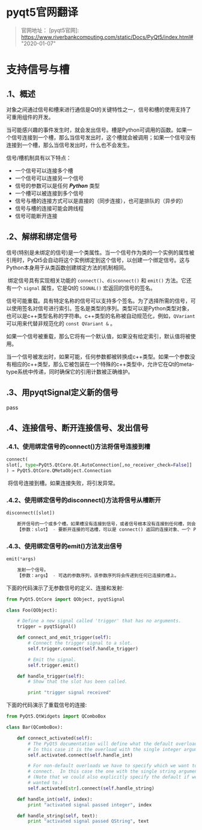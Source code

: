 

# pyqt5官网翻译

> 官网地址：
[pyqt5官网]: https://www.riverbankcomputing.com/static/Docs/PyQt5/index.html#	"2020-01-07"





# 支持信号与槽

## .1、概述

​		对象之间通过信号和槽来进行通信是Qt的关键特性之一，信号和槽的使用支持了可重用组件的开发。

​		当可能感兴趣的事件发生时，就会发出信号。槽是Python可调用的函数。如果一个信号连接到一个槽，那么当信号发出时，这个槽就会被调用；如果一个信号没有连接到一个槽，那么当信号发出时，什么也不会发生。



信号/槽机制具有以下特点：

- 一个信号可以连接多个槽
- 一个信号可以连接另一个信号
- 信号的参数可以是任何 ***Python*** 类型
- 一个槽可以被连接到多个信号
- 信号与槽的连接方式可以是直接的（同步连接），也可是排队的（异步的）
- 信号与槽的连接可能会跨线程
- 信号可能断开连接



## .2、解绑和绑定信号

​		信号(特别是未绑定的信号)是一个类属性。当一个信号作为类的一个实例的属性被引用时，PyQt5会自动将这个实例绑定到这个信号，以创建一个绑定信号。这与Python本身用于从类函数创建绑定方法的机制相同。

​		绑定信号具有实现相关功能的 `connect()`、`disconnect()` 和 `emit()` 方法。它还有一个 `signal` 属性，它是Qt的 `SIGNAL()` 宏返回的信号的签名。

​		信号可能重载。具有特定名称的信号可以支持多个签名。为了选择所需的信号，可以使用签名对信号进行索引。签名是类型的序列。类型可以是Python类型对象，也可以是c++类型名称的字符串。c++类型的名称被自动规范化，例如，`QVariant` 可以用来代替非规范化的 `const QVariant &` 。

​		如果一个信号被重载，那么它将有一个默认值，如果没有给定索引，默认值将被使用。

​		当一个信号被发出时，如果可能，任何参数都被转换成c++类型。如果一个参数没有相应的c++类型，那么它被包装在一个特殊的c++类型中，允许它在Qt的meta-type系统中传递，同时确保它的引用计数被正确维护。



## .3、用pyqtSignal定义新的信号

pass



## .4、连接信号、断开连接信号、发出信号

### .4.1、使用绑定信号的connect()方法将信号连接到槽

```python
connect(
slot[, type=PyQt5.QtCore.Qt.AutoConnection[,no_receiver_check=False]]
) → PyQt5.QtCore.QMetaObject.Connection
```

​		将信号连接到槽。如果连接失败，将引发异常。

### .4.2、使用绑定信号的disconnect()方法将信号从槽断开

```python
disconnect([slot])

	断开信号的一个或多个槽。如果槽没有连接到信号，或者信号根本没有连接到任何槽，则会引发异常。
    【参数：slot】 - 要断开连接的可选槽，可以是 connect() 返回的连接对象、一个 Python 可调用对象或是另一个绑定信号。如果省略它，那么连接到信号的所有槽都断开连接。
```

### .4.3、使用绑定信号的emit()方法发出信号

```python
emit(*args)

	发射一个信号。
	【参数：args】 - 可选的参数序列，该参数序列将会传递到任何已连接的槽上。
```



下面的代码演示了无参数信号的定义、连接和发射:

```python
from PyQt5.QtCore import QObject, pyqtSignal

class Foo(QObject):

    # Define a new signal called 'trigger' that has no arguments.
    trigger = pyqtSignal()

    def connect_and_emit_trigger(self):
        # Connect the trigger signal to a slot.
        self.trigger.connect(self.handle_trigger)

        # Emit the signal.
        self.trigger.emit()

    def handle_trigger(self):
        # Show that the slot has been called.

        print "trigger signal received"
```



下面的代码演示了重载信号的连接:

```python
from PyQt5.QtWidgets import QComboBox

class Bar(QComboBox):

    def connect_activated(self):
        # The PyQt5 documentation will define what the default overload is.
        # In this case it is the overload with the single integer argument.
        self.activated.connect(self.handle_int)

        # For non-default overloads we have to specify which we want to
        # connect.  In this case the one with the single string argument.
        # (Note that we could also explicitly specify the default if we
        # wanted to.)
        self.activated[str].connect(self.handle_string)

    def handle_int(self, index):
        print "activated signal passed integer", index

    def handle_string(self, text):
        print "activated signal passed QString", text
```